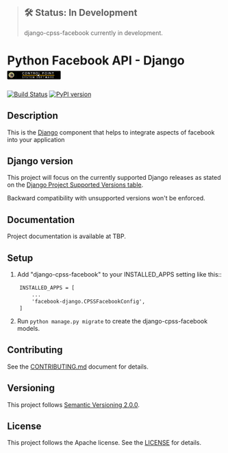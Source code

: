 > ## 🛠 Status: In Development
> django-cpss-facebook currently in development.

# Python Facebook API - Django  [<img src="https://github.com/xgdfalcon/django-cpss-facebook/blob/master/facebook-django/static/cpss/logo.png?raw=true" alt="CPSS by XGDFalcon®" height="20px" />](https://controlpointsw.com) 

[![Build Status](https://travis-ci.org/xgdfalcon/django-cpss-facebook.svg?branch=master)](https://travis-ci.org/xgdfalcon/django-cpss-facebook)
[![PyPI version](https://badge.fury.io/py/django-cpss-facebook.svg)](https://badge.fury.io/py/django-cpss-facebook)

## Description

This is the [Django](https://www.djangoproject.com/) component that helps to integrate aspects of facebook into your application

## Django version

This project will focus on the currently supported Django releases as
stated on the [Django Project Supported Versions table](https://www.djangoproject.com/download/#supported-versions).

Backward compatibility with unsupported versions won't be enforced.

## Documentation

Project documentation is available at TBP.

## Setup

1. Add "django-cpss-facebook" to your INSTALLED_APPS setting like this::
```
    INSTALLED_APPS = [
        ...
        'facebook-django.CPSSFacebookConfig',
    ]
```
2. Run `python manage.py migrate` to create the django-cpss-facebook models.


## Contributing
See the [CONTRIBUTING.md](CONTRIBUTING.md) document for details.

## Versioning
This project follows [Semantic Versioning 2.0.0](http://semver.org/spec/v2.0.0.html).

## License
This project follows the Apache license. See the [LICENSE](LICENSE) for details.

